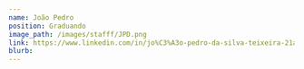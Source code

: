 ```yaml
---
name: João Pedro
position: Graduando
image_path: /images/stafff/JPD.png
link: https://www.linkedin.com/in/jo%C3%A3o-pedro-da-silva-teixeira-21a3261bb?utm_source=share&utm_campaign=share_via&utm_content=profile&utm_medium=android_app
blurb:
---
```

